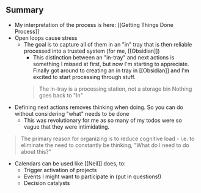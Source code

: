 ## Summary
- My interpretation of the process is here: [[Getting Things Done Process]]
- Open loops cause stress
	- The goal is to capture all of them in an "in" tray that is then reliable processed into a trusted system (for me, [[Obsidian]])
		- This distinction between an "in-tray" and next actions is something I missed at first, but now I'm starting to appreciate. Finally got around to creating an in tray in [[Obsidian]] and I'm excited to start processing through stuff.
		> The in-tray is a processing station, not a storage bin
		> Nothing goes back to "In"
- Defining next actions removes thinking when doing. So you can do without considering "what" needs to be done
	- This was revolutionary for me as so many of my todos were so vague that they were intimidating.
> The primary reason for organizing is to reduce cognitive load - i.e. to eliminate the need to constantly be thinking, "What do I need to do about this?"
- Calendars can be used like [[Neil]] does, to: 
	- Trigger activation of projects
	- Events I might want to participate in (put in questions!)
	- Decision catalysts